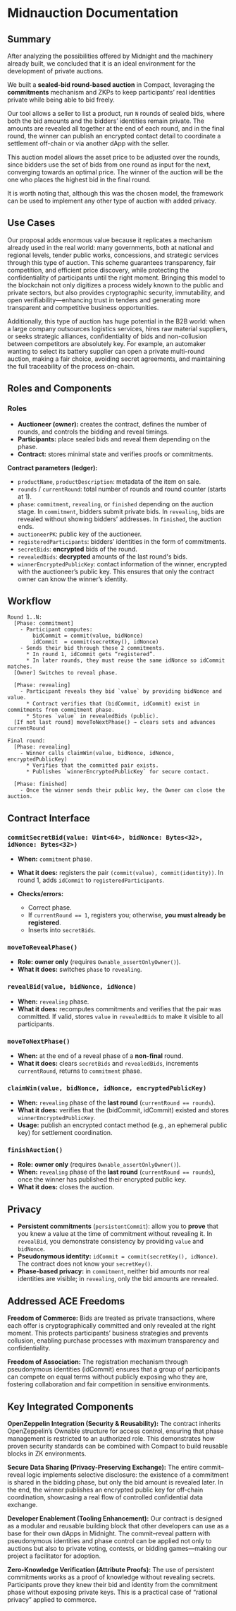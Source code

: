 # Midnauction Documentation

## Summary

After analyzing the possibilities offered by Midnight and the machinery already built, we concluded that it is an ideal environment for the development of private auctions.

We built a **sealed-bid round-based auction** in Compact, leveraging the **commitments** mechanism and ZKPs to keep participants’ real identities private while being able to bid freely.

Our tool allows a seller to list a product, run `N` rounds of sealed bids, where both the bid amounts and the bidders’ identities remain private. The amounts are revealed all together at the end of each round, and in the final round, the winner can publish an encrypted contact detail to coordinate a settlement off-chain or via another dApp with the seller.

This auction model allows the asset price to be adjusted over the rounds, since bidders use the set of bids from one round as input for the next, converging towards an optimal price. The winner of the auction will be the one who places the highest bid in the final round.

It is worth noting that, although this was the chosen model, the framework can be used to implement any other type of auction with added privacy.

## Use Cases

Our proposal adds enormous value because it replicates a mechanism already used in the real world: many governments, both at national and regional levels, tender public works, concessions, and strategic services through this type of auction. This scheme guarantees transparency, fair competition, and efficient price discovery, while protecting the confidentiality of participants until the right moment. Bringing this model to the blockchain not only digitizes a process widely known to the public and private sectors, but also provides cryptographic security, immutability, and open verifiability—enhancing trust in tenders and generating more transparent and competitive business opportunities.

Additionally, this type of auction has huge potential in the B2B world: when a large company outsources logistics services, hires raw material suppliers, or seeks strategic alliances, confidentiality of bids and non-collusion between competitors are absolutely key. For example, an automaker wanting to select its battery supplier can open a private multi-round auction, making a fair choice, avoiding secret agreements, and maintaining the full traceability of the process on-chain.


## Roles and Components

### Roles

* **Auctioneer (owner):** creates the contract, defines the number of rounds, and controls the bidding and reveal timings.
* **Participants:** place sealed bids and reveal them depending on the phase.
* **Contract:** stores minimal state and verifies proofs or commitments.

**Contract parameters (ledger):**

* `productName`, `productDescription`: metadata of the item on sale.
* `rounds` / `currentRound`: total number of rounds and round counter (starts at 1).
* `phase`: `commitment`, `revealing`, or `finished` depending on the auction stage. In `commitment`, bidders submit private bids. In `revealing`, bids are revealed without showing bidders’ addresses. In `finished`, the auction ends.
* `auctioneerPK`: public key of the auctioneer.
* `registeredParticipants`: bidders’ identities in the form of commitments.
* `secretBids`: **encrypted** bids of the round.
* `revealedBids`: **decrypted** amounts of the last round's bids.
* `winnerEncryptedPublicKey`: contact information of the winner, encrypted with the auctioneer’s public key. This ensures that only the contract owner can know the winner’s identity.


## Workflow

```
Round 1..N:
  [Phase: commitment]
    - Participant computes:
        bidCommit = commit(value, bidNonce)
        idCommit  = commit(secretKey(), idNonce)
    - Sends their bid through these 2 commitments.
      * In round 1, idCommit gets “registered”.
      * In later rounds, they must reuse the same idNonce so idCommit matches.
  [Owner] Switches to reveal phase.

  [Phase: revealing]
    - Participant reveals they bid `value` by providing bidNonce and value.
      * Contract verifies that (bidCommit, idCommit) exist in commitments from commitment phase.
      * Stores `value` in revealedBids (public).
  [If not last round] moveToNextPhase() → clears sets and advances currentRound

Final round:
  [Phase: revealing]
    - Winner calls claimWin(value, bidNonce, idNonce, encryptedPublicKey)
      * Verifies that the committed pair exists.
      * Publishes `winnerEncryptedPublicKey` for secure contact.
  
  [Phase: finished]
    - Once the winner sends their public key, the Owner can close the auction.
```


## Contract Interface

### `commitSecretBid(value: Uint<64>, bidNonce: Bytes<32>, idNonce: Bytes<32>)`

* **When:** `commitment` phase.
* **What it does:** registers the pair `(commit(value), commit(identity))`. In round 1, adds `idCommit` to `registeredParticipants`.
* **Checks/errors:**

  * Correct phase.
  * If `currentRound == 1`, registers you; otherwise, **you must already be registered**.
  * Inserts into `secretBids`.

### `moveToRevealPhase()`

* **Role:** **owner only** (requires `Ownable_assertOnlyOwner()`).
* **What it does:** switches `phase` to `revealing`.

### `revealBid(value, bidNonce, idNonce)`

* **When:** `revealing` phase.
* **What it does:** recomputes commitments and verifies that the pair was committed. If valid, stores `value` in `revealedBids` to make it visible to all participants.

### `moveToNextPhase()`

* **When:** at the end of a reveal phase of a **non-final** round.
* **What it does:** clears `secretBids` and `revealedBids`, increments `currentRound`, returns to `commitment` phase.

### `claimWin(value, bidNonce, idNonce, encryptedPublicKey)`

* **When:** `revealing` phase of the **last round** (`currentRound == rounds`).
* **What it does:** verifies that the (bidCommit, idCommit) existed and stores `winnerEncryptedPublicKey`.
* **Usage:** publish an encrypted contact method (e.g., an ephemeral public key) for settlement coordination.

### `finishAuction()`

* **Role:** **owner only** (requires `Ownable_assertOnlyOwner()`).
* **When:** `revealing` phase of the **last round** (`currentRound == rounds`), once the winner has published their encrypted public key.
* **What it does:** closes the auction.


## Privacy

* **Persistent commitments** (`persistentCommit`): allow you to **prove** that you knew a value at the time of commitment without revealing it. In `revealBid`, you demonstrate consistency by providing `value` and `bidNonce`.
* **Pseudonymous identity:** `idCommit = commit(secretKey(), idNonce)`. The contract does not know your `secretKey()`.
* **Phase-based privacy:** in `commitment`, neither bid amounts nor real identities are visible; in `revealing`, only the bid amounts are revealed.


## Addressed ACE Freedoms

**Freedom of Commerce:** Bids are treated as private transactions, where each offer is cryptographically committed and only revealed at the right moment. This protects participants’ business strategies and prevents collusion, enabling purchase processes with maximum transparency and confidentiality.

**Freedom of Association:** The registration mechanism through pseudonymous identities (idCommit) ensures that a group of participants can compete on equal terms without publicly exposing who they are, fostering collaboration and fair competition in sensitive environments.


## Key Integrated Components

**OpenZeppelin Integration (Security & Reusability):** The contract inherits OpenZeppelin’s Ownable structure for access control, ensuring that phase management is restricted to an authorized role. This demonstrates how proven security standards can be combined with Compact to build reusable blocks in ZK environments.

**Secure Data Sharing (Privacy-Preserving Exchange):** The entire commit–reveal logic implements selective disclosure: the existence of a commitment is shared in the bidding phase, but only the bid amount is revealed later. In the end, the winner publishes an encrypted public key for off-chain coordination, showcasing a real flow of controlled confidential data exchange.

**Developer Enablement (Tooling Enhancement):** Our contract is designed as a modular and reusable building block that other developers can use as a base for their own dApps in Midnight. The commit–reveal pattern with pseudonymous identities and phase control can be applied not only to auctions but also to private voting, contests, or bidding games—making our project a facilitator for adoption.

**Zero-Knowledge Verification (Attribute Proofs):** The use of persistent commitments works as a proof of knowledge without revealing secrets. Participants prove they knew their bid and identity from the commitment phase without exposing private keys. This is a practical case of “rational privacy” applied to commerce.
